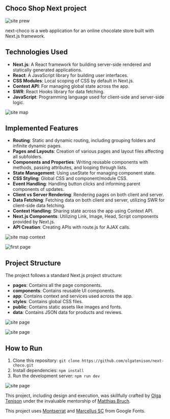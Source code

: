 ## Choco Shop Next project

![site prew](https://github.com/olgatenison/next-choco/blob/main/public/forDescription/17065334873923237.jpg)

next-choco is a web application for an online chocolate store built with Next.js framework.

## Technologies Used

- **Next.js**: A React framework for building server-side rendered and statically generated applications.
- **React**: A JavaScript library for building user interfaces.
- **CSS Modules**: Local scoping of CSS by default in Next.js.
- **Context API**: For managing global state across the app.
- **SWR**: React Hooks library for data fetching.
- **JavaScript**: Programming language used for client-side and server-side logic.

![site map](https://github.com/olgatenison/next-choco/blob/main/public/forDescription/itWorks_01.jpg)

## Implemented Features

- **Routing**: Static and dynamic routing, including grouping folders and infinite dynamic pages.
- **Pages and Layouts**: Creation of various pages and layout files affecting all subfolders.
- **Components and Properties**: Writing reusable components with methods, passing attributes, and looping through lists.
- **State Management**: Using useState for managing component state.
- **CSS Styling**: Global CSS and component/module CSS.
- **Event Handling**: Handling button clicks and informing parent components of updates.
- **Client vs Server Rendering**: Rendering pages on both client and server.
- **Data Fetching**: Fetching data on both client and server, utilizing SWR for client-side data fetching.
- **Context Handling**: Sharing state across the app using Context API.
- **Next.js Components**: Utilizing Link, Image, Head, Script components provided by Next.js.
- **API Creation**: Creating APIs with route.js for AJAX calls.

![site map context](https://github.com/olgatenison/next-choco/blob/main/public/forDescription/itWorks_02.jpg)

![first page](https://github.com/olgatenison/next-choco/blob/main/public/forDescription/01_page_s.jpg)

## Project Structure

The project follows a standard Next.js project structure:

- **pages**: Contains all the page components.
- **components**: Contains reusable UI components.
- **app**: Contains context and services used across the app.
- **styles**: Contains global CSS files.
- **public**: Contains static assets like images and fonts.
- **data**: Contains JSON data for products and reviews.



![site page](https://github.com/olgatenison/next-choco/blob/main/public/forDescription/03_page_s.jpg)

![site page](https://github.com/olgatenison/next-choco/blob/main/public/forDescription/04_page_s.jpg)

## How to Run

1. Clone this repository: `git clone https://github.com/olgatenison/next-choco.git`
2. Install dependencies: `npm install`
3. Run the development server: `npm run dev`

![site page](https://github.com/olgatenison/next-choco/blob/main/public/forDescription/05_page_s.jpg)



This project, including design and execution, was skillfully crafted by [Olga Tenison](https://github.com/olgatenison)
under the invaluable mentorship of [Matthias Bruch](https://github.com/matthiasbruch).

This project uses [Montserrat](https://fonts.google.com/specimen/Montserrat)
and [Marcellus SC](https://fonts.google.com/specimen/Marcellus+SC) from Google Fonts.
